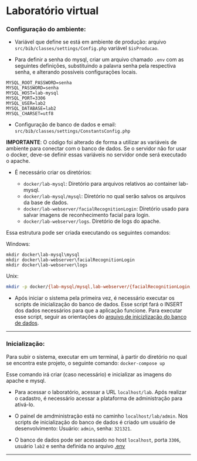 # Laboratório virtual

### Configuração do ambiente:

* Variável que define se está em ambiente de produção: 
arquivo `src/bib/classes/settings/Config.php` variável `$isProducao`.

* Para definir a senha do mysql, criar um arquivo chamado `.env` com as seguintes definições, substituindo a palavra senha pela respectiva senha, e alterando possíveis configurações locais.

```
MYSQL_ROOT_PASSWORD=senha
MYSQL_PASSWORD=senha
MYSQL_HOST=lab-mysql
MYSQL_PORT=3306
MYSQL_USER=lab2
MYSQL_DATABASE=lab2
MYSQL_CHARSET=utf8
```

* Configuração de banco de dados e email:
`src/bib/classes/settings/ConstantsConfig.php`

__IMPORTANTE__: O código foi alterado de forma a utilizar as variáveis de ambiente para conectar com o banco de dados. Se o servidor não for usar o docker, deve-se definir essas variáveis no servidor onde será executado o apache.

* É necessário criar os diretórios:

    - `docker/lab-mysql`: Diretório para arquivos relativos ao container lab-mysql.
    - `docker/lab-mysql/mysql`: Diretório no qual serão salvos os arquivos da base de dados.
    - `docker/lab-webserver/facialRecognitionLogin`: Diretório usado para salvar imagens de reconhecimento facial para login.
    - `docker/lab-webserver/logs`. Diretório de logs do apache.

Essa estrutura pode ser criada executando os seguintes comandos:

Windows:

```batch
mkdir docker\lab-mysql\mysql
mkdir docker\lab-webserver\facialRecognitionLogin
mkdir docker\lab-webserver\logs
```

Unix:

```bash
mkdir -p docker/{lab-mysql/mysql,lab-webserver/{facialRecognitionLogin,logs}}
```

* Após iniciar o sistema pela primeira vez, é necessário executar os scripts de inicialização do banco de dados. Esse script fará o INSERT dos dados necessários para que a aplicação funcione. Para executar esse script, seguir as orientações do [arquivo de inicizlização do banco de dados](db/data_backup/README.md).

---

### Inicialização:

Para subir o sistema, executar em um terminal, à partir do diretório no qual se encontra este projeto, o seguinte comando:
`docker-compose up`

Esse comando irá criar (caso necessário) e inicializar as imagens do apache e mysql. 


* Para acessar o laboratório, acessar a URL `localhost/lab`. Após realizar o cadastro, é necessário acessar a plataforma de administração para ativá-lo.

* O painel de amdministração está no caminho `localhost/lab/admin`. Nos scripts de inicialização do banco de dados é criado um usuário de desenvolvimento: Usuário: `admin`, senha: `321321`.

* O banco de dados pode ser acessado no host `localhost`, porta `3306`, usuário `lab2` e senha definida no arquivo [.env](.env)

---
